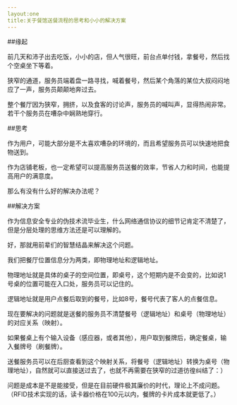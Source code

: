 ```yaml
---
layout:one
title:关于餐馆送餐流程的思考和小小的解决方案
---
```


##缘起

前几天和沛子出去吃饭，小小的店，但人气很旺，前台点单付钱，拿餐号，然后找个空桌坐下等着。

狭窄的通道，服务员端着盘一路寻找，喊着餐号，然后某个角落的某位大叔闷闷地应了一声，服务员颠颠地奔过去。

整个餐厅因为狭窄，拥挤，以及食客的讨论声，服务员的喊叫声，显得热闹非常。若干个服务员在嘈杂中娴熟地穿行。

##思考

作为用户，可能大部分是不太喜欢嘈杂的环境的，而且希望服务员可以快速地把食物送到。

作为店铺老板，也一定希望可以提高服务员送餐的效率，节省人力和时间，也能提高用户的满意度。

那么有没有什么好的解决办法呢？

##解决方案

作为信息安全专业的伪技术流毕业生，什么网络通信协议的细节记肯定不清楚了，但是分层处理的思维方法还是可以理解的。

好，那就用前辈们的智慧结晶来解决这个问题。

我们把餐厅位置信息分为两类，即物理地址和逻辑地址。

物理地址就是具体的桌子的空间位置，即桌号，这个短期内是不会变的，比如说1号桌的位置可能在入口处，服务员可以记住的。

逻辑地址就是用户点餐后取到的餐号，比如8号，餐号代表了客人的点餐信息。

现在要解决的问题就是送餐的服务员不清楚餐号（逻辑地址）和桌号（物理地址）的对应关系（映射）。

如果餐桌上有个输入设备（感应器，或者其他），用户取到餐牌后，确定餐桌，输入餐牌号（刷餐牌）。

送餐服务员可以在后厨查看到这个映射关系，将餐号（逻辑地址）转换为桌号（物理地址），自然就可以直接送过去了，也就不再需要在狭窄的过道彷徨纠结了：）

问题是成本是不是能接受，但是在目前硬件极其廉价的时代，理论上不成问题。（RFID技术实现的话，读卡器价格在100元以内，餐牌的卡片成本就更低了。）